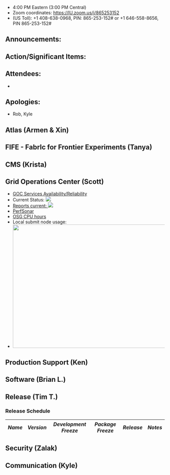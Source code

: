    * 4:00 PM Eastern (3:00 PM Central)
   * Zoom coordinates: https://IU.zoom.us/j/865253152
   * (US Toll): +1 408-638-0968, PIN: 865-253-152# or +1 646-558-8656, PIN 865-253-152#

## Announcements: 
   
## Action/Significant Items:  
   
## Attendees: 
   *
   
## Apologies: 
   * Rob, Kyle
   
## Atlas (Armen & Xin)  
   
## FIFE - FabrIc for Frontier Experiments (Tanya)
 
## CMS (Krista)
   
      
## Grid Operations Center (Scott)
   * [GOC Services Availability/Reliability](http://tinyurl.com/pre26vw)
   * Current Status: [<img src="http://monitor.grid.iu.edu/availability/production_status.png">](http://monitor.grid.iu.edu/availability/production.html)
   * <a href="http://reports.grid.iu.edu/reports/">Reports current: <img src="http://steige.grid.iu.edu/steige/status_reports.png"></a>
   * [PerfSonar](http://maddash.aglt2.org/maddash-webui/index.cgi?dashboard=OSG\%20Grid\%20Operations\%20Center\%20Test\%20Mesh\%20Config)
   * [OSG CPU hours](http://tinyurl.com/mf96b88)
   * Local submit node usage:
   * <img src="http://steige.grid.iu.edu/steige/18Apr2017.osg-flock.png" width='630' height='390'  /><br>
  
   
## Production Support (Ken)
   
   
## Software (Brian L.)

## Release (Tim T.)
### Release Schedule
| *Name* | *Version* | *Development Freeze* | *Package Freeze* | *Release* | *Notes* |
| ------ | --------- | -------------------- | ---------------- | --------- | ------- |

## Security (Zalak)

## Communication (Kyle)

